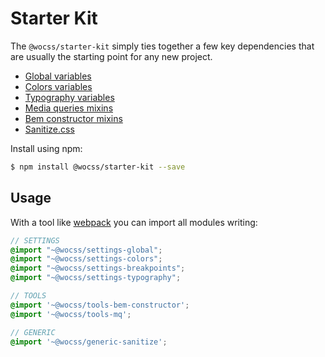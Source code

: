 # Starter Kit

The `@wocss/starter-kit` simply ties together a few key dependencies that are usually the starting point for any new project.

* [Global variables](https://github.com/wocss/wocss/tree/master/packages/settings.global#readme)
* [Colors variables](https://github.com/wocss/wocss/tree/master/packages/settings.colors#readme)
* [Typography variables](https://github.com/wocss/wocss/tree/master/packages/settings.typography#readme)
* [Media queries mixins](https://github.com/sass-mq/sass-mq)
* [Bem constructor mixins](https://github.com/danielguillan/bem-constructor)
* [Sanitize.css](https://github.com/jonathantneal/sanitize.css)

Install using npm:

```sh
$ npm install @wocss/starter-kit --save
```

## Usage

With a tool like [webpack](https://webpack.github.io/) you can import all modules writing:

```scss
// SETTINGS
@import "~@wocss/settings-global";
@import "~@wocss/settings-colors";
@import "~@wocss/settings-breakpoints";
@import "~@wocss/settings-typography";

// TOOLS
@import '~@wocss/tools-bem-constructor';
@import '~@wocss/tools-mq';

// GENERIC
@import '~@wocss/generic-sanitize';
```
